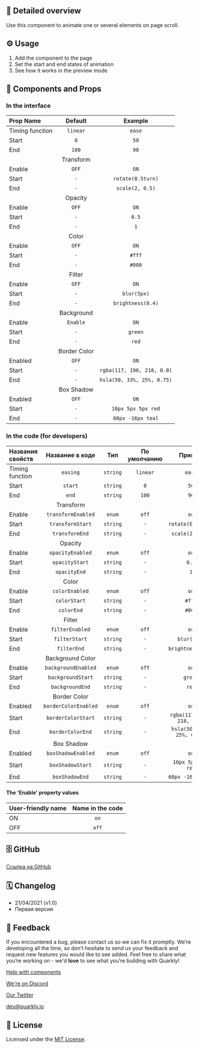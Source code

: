 ## 📖 Detailed overview

Use this component to animate one or several elements on page scroll.

## ⚙️ Usage

1.  Add the component to the page
2.  Set the start and end states of animation
3.  See how it works in the preview mode

## 🧩 Components and Props

### In the interface

| Prop Name       |   Default    |          Example           |
| :-------------- | :----------: | :------------------------: |
| Timing function |   `linear`   |           `ease`           |
| Start           |     `0`      |            `50`            |
| End             |    `100`     |            `90`            |
|                 |  Transform   |                            |
| Enable          |    `OFF`     |            `ON`            |
| Start           |     `-`      |     `rotate(0.5turn)`      |
| End             |     `-`      |      `scale(2, 0.5)`       |
|                 |   Opacity    |                            |
| Enable          |    `OFF`     |            `ON`            |
| Start           |     `-`      |           `0.5`            |
| End             |     `-`      |            `1`             |
|                 |    Color     |                            |
| Enable          |    `OFF`     |            `ON`            |
| Start           |     `-`      |           `#fff`           |
| End             |     `-`      |           `#000`           |
|                 |    Filter    |                            |
| Enable          |    `OFF`     |            `ON`            |
| Start           |     `-`      |        `blur(5px)`         |
| End             |     `-`      |     `brightness(0.4)`      |
|                 |  Background  |                            |
| Enable          |   `Enable`   |            `ON`            |
| Start           |     `-`      |          `green`           |
| End             |     `-`      |           `red`            |
|                 | Border Color |                            |
| Enabled         |    `OFF`     |            `ON`            |
| Start           |     `-`      | `rgba(117, 190, 218, 0.0)` |
| End             |     `-`      | `hsla(50, 33%, 25%, 0.75)` |
|                 |  Box Shadow  |                            |
| Enabled         |    `OFF`     |            `ON`            |
| Start           |     `-`      |     `10px 5px 5px red`     |
| End             |     `-`      |     `60px -16px teal`      |

### In the code (for developers)

| Названия свойств |   Название в коде    |   Тип    | По умолчанию |           Пример           |
| :--------------- | :------------------: | :------: | :----------: | :------------------------: |
| Timing function  |       `easing`       | `string` |   `linear`   |           `ease`           |
| Start            |       `start`        | `string` |     `0`      |            `50`            |
| End              |        `end`         | `string` |    `100`     |            `90`            |
|                  |      Transform       |          |              |                            |
| Enable           |  `transformEnabled`  |  `enum`  |    `off`     |            `on`            |
| Start            |   `transformStart`   | `string` |     `-`      |     `rotate(0.5turn)`      |
| End              |    `transformEnd`    | `string` |     `-`      |      `scale(2, 0.5)`       |
|                  |       Opacity        |          |              |                            |
| Enable           |   `opacityEnabled`   |  `enum`  |    `off`     |            `on`            |
| Start            |    `opacityStart`    | `string` |     `-`      |           `0.5`            |
| End              |     `opacityEnd`     | `string` |     `-`      |            `1`             |
|                  |        Color         |          |              |                            |
| Enable           |    `colorEnabled`    |  `enum`  |    `off`     |            `on`            |
| Start            |     `colorStart`     | `string` |     `-`      |           `#fff`           |
| End              |      `colorEnd`      | `string` |     `-`      |           `#000`           |
|                  |        Filter        |          |              |                            |
| Enable           |   `filterEnabled`    |  `enum`  |    `off`     |            `on`            |
| Start            |    `filterStart`     | `string` |     `-`      |        `blur(5px)`         |
| End              |     `filterEnd`      | `string` |     `-`      |     `brightness(0.4)`      |
|                  |   Background Color   |          |              |                            |
| Enable           | `backgroundEnabled`  |  `enum`  |    `off`     |            `on`            |
| Start            |  `backgroundStart`   | `string` |     `-`      |          `green`           |
| End              |   `backgroundEnd`    | `string` |     `-`      |           `red`            |
|                  |     Border Color     |          |              |                            |
| Enabled          | `borderColorEnabled` |  `enum`  |    `off`     |            `on`            |
| Start            |  `borderColorStart`  | `string` |     `-`      | `rgba(117, 190, 218, 0.0)` |
| End              |   `borderColorEnd`   | `string` |     `-`      | `hsla(50, 33%, 25%, 0.75)` |
|                  |      Box Shadow      |          |              |                            |
| Enabled          |  `boxShadowEnabled`  |  `enum`  |    `off`     |            `on`            |
| Start            |   `boxShadowStart`   | `string` |     `-`      |     `10px 5px 5px red`     |
| End              |    `boxShadowEnd`    | `string` |     `-`      |     `60px -16px teal`      |

#### The 'Enable' property values

| User-friendly name | Name in the code |
| :----------------- | :--------------: |
| ON                 |       `on`       |
| OFF                |      `off`       |

## 🗄 GitHub

[Ссылка на GitHub](https://github.com/quarkly/community-kit/tree/master/src/ScrollAnimation)

## 🗓 Changelog

-   21/04/2021 (v1.0)
-   Первая версия

## 📮 Feedback

If you encountered a bug, please contact us so we can fix it promptly. We’re developing all the time, so don’t hesitate to send us your feedback and request new features you would like to see added. Feel free to share what you’re working on - we'd **love** to see what you’re building with Quarkly!

[Help with components](https://community.quarkly.io/c/requests/11)

[We're on Discord](https://discord.gg/SuF9vCMJGW)

[Our Twitter](https://twitter.com/quarklyapp)

[dev@quarkly.io](mailto:dev@quarkly.io)

## 📝 License

Licensed under the [MIT License](https://raw.githubusercontent.com/quarkly/community-kit/master/LICENSE).
